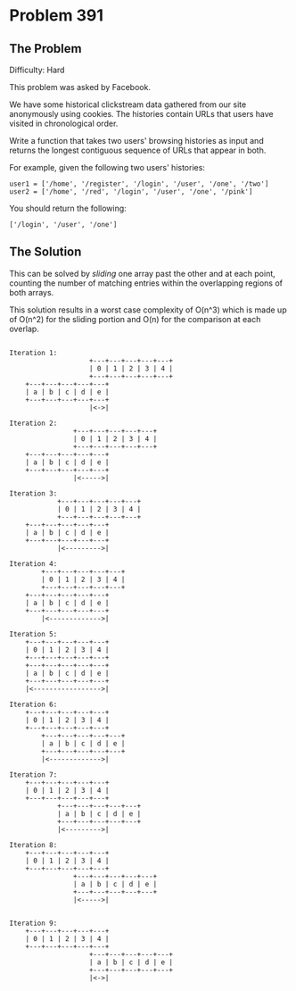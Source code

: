 # Problem 391

## The Problem

Difficulty: Hard

This problem was asked by Facebook.

We have some historical clickstream data gathered from our site anonymously using cookies. The histories contain URLs that users have visited in chronological order.

Write a function that takes two users' browsing histories as input and returns the longest contiguous sequence of URLs that appear in both.

For example, given the following two users' histories:

```
user1 = ['/home', '/register', '/login', '/user', '/one', '/two']
user2 = ['/home', '/red', '/login', '/user', '/one', '/pink']
```

You should return the following:

```
['/login', '/user', '/one']
```

## The Solution

This can be solved by *sliding* one array past the other and at each point, counting the number of matching entries within the overlapping regions of both arrays.

This solution results in a worst case complexity of O(n^3) which is made up of O(n^2) for the sliding portion and O(n) for the comparison at each overlap.

```text

Iteration 1:
                    +---+---+---+---+---+
                    | 0 | 1 | 2 | 3 | 4 |
                    +---+---+---+---+---+
    +---+---+---+---+---+
    | a | b | c | d | e |
    +---+---+---+---+---+
                    |<->|

Iteration 2:
                +---+---+---+---+---+
                | 0 | 1 | 2 | 3 | 4 |
                +---+---+---+---+---+
    +---+---+---+---+---+
    | a | b | c | d | e |
    +---+---+---+---+---+
                |<----->|

Iteration 3:
            +---+---+---+---+---+
            | 0 | 1 | 2 | 3 | 4 |
            +---+---+---+---+---+
    +---+---+---+---+---+
    | a | b | c | d | e |
    +---+---+---+---+---+
            |<--------->|

Iteration 4:
        +---+---+---+---+---+
        | 0 | 1 | 2 | 3 | 4 |
        +---+---+---+---+---+
    +---+---+---+---+---+
    | a | b | c | d | e |
    +---+---+---+---+---+
        |<------------->|

Iteration 5:
    +---+---+---+---+---+
    | 0 | 1 | 2 | 3 | 4 |
    +---+---+---+---+---+
    +---+---+---+---+---+
    | a | b | c | d | e |
    +---+---+---+---+---+
    |<----------------->|

Iteration 6:
    +---+---+---+---+---+
    | 0 | 1 | 2 | 3 | 4 |
    +---+---+---+---+---+
        +---+---+---+---+---+
        | a | b | c | d | e |
        +---+---+---+---+---+
        |<------------->|

Iteration 7:
    +---+---+---+---+---+
    | 0 | 1 | 2 | 3 | 4 |
    +---+---+---+---+---+
            +---+---+---+---+---+
            | a | b | c | d | e |
            +---+---+---+---+---+
            |<--------->|

Iteration 8:
    +---+---+---+---+---+
    | 0 | 1 | 2 | 3 | 4 |
    +---+---+---+---+---+
                +---+---+---+---+---+
                | a | b | c | d | e |
                +---+---+---+---+---+
                |<----->|


Iteration 9:
    +---+---+---+---+---+
    | 0 | 1 | 2 | 3 | 4 |
    +---+---+---+---+---+
                    +---+---+---+---+---+
                    | a | b | c | d | e |
                    +---+---+---+---+---+
                    |<->|

```